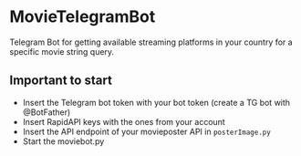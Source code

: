 # MovieTelegramBot

Telegram Bot for getting available streaming platforms in your country for a specific movie string query.

## Important to start
- Insert the Telegram bot token with your bot token (create a TG bot with @BotFather)
- Insert RapidAPI keys with the ones from your account
- Insert the API endpoint of your movieposter API in ```posterImage.py```
- Start the moviebot.py